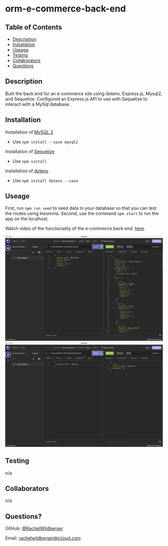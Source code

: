 # orm-e-commerce-back-end

  ## Table of Contents
  - [Description](#description)
  - [Installation](#installation)
  - [Useage](#useage)
  - [Testing](#testing)
  - [Collaborators](#collaborators)
  - [Questions](#questions)

  ## Description 
  Built the back end for an e-commerce site using dotenv, Express.js, Mysql2, and Sequelize. Configured an Express.js API to use with Sequelize to interact with a MySql database.

  ## Installation
  Installation of [MySQL 2](https://www.npmjs.com/package/mysql2)
  *  Use ``npm install --save mysql2``

  Installation of [Sequelize](https://www.npmjs.com/package/sequelize)
  * Use ``npm install``

 Installation of [dotenv](https://www.npmjs.com/package/dotenv)
  * Use ``npm install dotenv --save``

  ## Useage 
  First, run ``npm run seed`` to seed data to your database so that you can test the routes using Insomnia. Second, use the command ``npm start`` to run the app on the localhost. 
  
  Watch video of the functionality of the e-commerce back end: [here]().

![Mock of e-commerce back end](./assets/ecommerce-get-all.png)
![Mock of e-commerce back end](./assets/ecommerce-new-categories.png)

  ## Testing 
  n/a

  ## Collaborators 
  n/a

  ## Questions?

  GitHub: [@RachelWildberger](https://github.com/RachelWildberger)

  Email: rachelwildberger@icloud.com